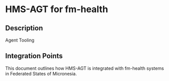 # HMS-AGT for fm-health

## Description

Agent Tooling

## Integration Points

This document outlines how HMS-AGT is integrated with fm-health systems in Federated States of Micronesia.
